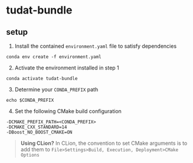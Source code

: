 # tudat-bundle

## setup

1. Install the contained `environment.yaml` file to satisfy dependencies

````
conda env create -f environment.yaml
````

2. Activate the environment installed in step 1

````
conda activate tudat-bundle
````

3. Determine your `CONDA_PREFIX` path

````
echo $CONDA_PREFIX
````

4. Set the following CMake build configuration

````
-DCMAKE_PREFIX_PATH=<CONDA_PREFIX>
-DCMAKE_CXX_STANDARD=14
-DBoost_NO_BOOST_CMAKE=ON
````

> **Using CLion?** In CLion, the convention to set CMake arguments
  is to add them to `File>Settings>Build, Execution, Deployment>CMake Options`
